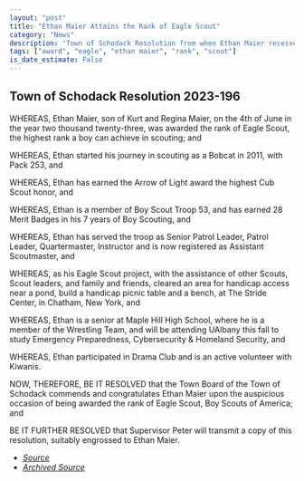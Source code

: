 ```yaml
---
layout: "post"
title: "Ethan Maier Attains the Rank of Eagle Scout"
category: "News"
description: "Town of Schodack Resolution from when Ethan Maier received his Eagle Scout rank."
tags: ["award", "eagle", "ethan maier", "rank", "scout"]
is_date_estimate: False
---
```


## Town of Schodack Resolution 2023-196

WHEREAS, Ethan Maier, son of Kurt and Regina Maier, on the 4th of June in
the year two thousand twenty-three, was awarded the rank of Eagle Scout, the
highest rank a boy can achieve in scouting; and

WHEREAS, Ethan started his journey in scouting as a Bobcat in 2011, with
Pack 253, and

WHEREAS, Ethan has earned the Arrow of Light award the highest Cub Scout
honor, and

WHEREAS, Ethan is a member of Boy Scout Troop 53, and has earned 28
Merit Badges in his 7 years of Boy Scouting, and

WHEREAS, Ethan has served the troop as Senior Patrol Leader, Patrol
Leader, Quartermaster, Instructor and is now registered as Assistant
Scoutmaster, and

WHEREAS, as his Eagle Scout project, with the assistance of other Scouts,
Scout leaders, and family and friends, cleared an area for handicap access
near a pond, build a handicap picnic table and a bench, at The Stride Center,
in Chatham, New York, and

WHEREAS, Ethan is a senior at Maple Hill High School, where he is a member
of the Wrestling Team, and will be attending UAlbany this fall to study
Emergency Preparedness, Cybersecurity & Homeland Security, and

WHEREAS, Ethan participated in Drama Club and is an active volunteer with
Kiwanis.

NOW, THEREFORE, BE IT RESOLVED that the Town Board of the Town of
Schodack commends and congratulates Ethan Maier upon the auspicious
occasion of being awarded the rank of Eagle Scout, Boy Scouts of America;
and

BE IT FURTHER RESOLVED that Supervisor Peter will transmit a copy of this
resolution, suitably engrossed to Ethan Maier.

* *[Source](https://www.schodack.org/sites/g/files/vyhlif1186/f/uploads/2023_resolutions.pdf)*
* *[Archived Source](https://web.archive.org/web/2/https://www.schodack.org/sites/g/files/vyhlif1186/f/uploads/2023_resolutions.pdf)*
